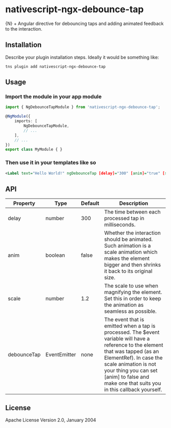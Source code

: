 # nativescript-ngx-debounce-tap

{N} + Angular directive for debouncing taps and adding animated feedback to the interaction.

## Installation

Describe your plugin installation steps. Ideally it would be something like:

```
tns plugin add nativescript-ngx-debounce-tap
```

## Usage 

### Import the module in your app module

```typescript
import { NgDebounceTapModule } from 'nativescript-ngx-debounce-tap';

@NgModule({
    imports: [
        NgDebounceTapModule,
        // ...
    ],
    // ...
})
export class MyModule { }
```

### Then use it in your templates like so

```xml
<Label text="Hello World!" ngDebounceTap [delay]="300" [anim]="true" [scale]="1.06" (debounceTap)="hello()"></Label>
```

## API
    
| Property | Type | Default | Description |
| --- | --- | --- | --- |
| delay | number | 300 | The time between each processed tap in milliseconds. |
| anim | boolean | false | Whether the interaction should be animated. Such animation is a scale animation which makes the element bigger and then shrinks it back to its original size. |
| scale | number | 1.2 | The scale to use when magnifying the element. Set this in order to keep the animation as seamless as possible. |
| debounceTap | EventEmitter<ElementRef> | none | The event that is emitted when a tap is processed. The $event variable will have a reference to the element that was tapped (as an ElementRef). In case the scale animation is not your thing you can set [anim] to false and make one that suits you in this callback yourself. |

## License

Apache License Version 2.0, January 2004
